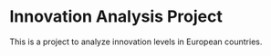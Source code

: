 # Innovation Analysis Project
This is a project to analyze innovation levels in European countries.
